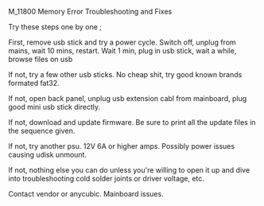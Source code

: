 M_11800 Memory Error
Troubleshooting and Fixes

Try these steps one by one ;

First, remove usb stick and try a power cycle. Switch off, unplug from mains, wait 10 mins, restart. Wait 1 min, plug in usb stick, wait a while, browse files on usb

If not, try a few other usb sticks. No cheap shit, try good known brands formated fat32. 

If not, open back panel, unplug usb extension cabl from mainboard, plug good mini usb stick directly. 

If not, download and update firmware. Be sure to print all the update files in the sequence given. 

If not, try another psu. 12V 6A or higher amps. Possibly power issues causing udisk unmount. 

If not, nothing else you can do unless you're willing to open it up and dive into troubleshooting cold solder joints or driver voltage, etc. 

Contact vendor or anycubic. Mainboard issues.
